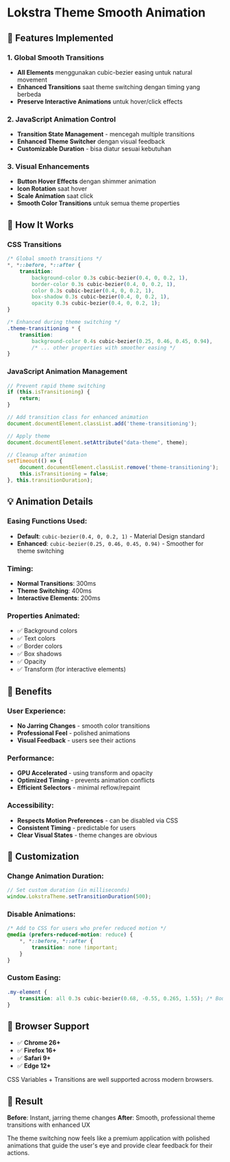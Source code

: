 # Lokstra Theme Smooth Animation

## 🎨 Features Implemented

### **1. Global Smooth Transitions**
- **All Elements** menggunakan cubic-bezier easing untuk natural movement
- **Enhanced Transitions** saat theme switching dengan timing yang berbeda
- **Preserve Interactive Animations** untuk hover/click effects

### **2. JavaScript Animation Control**
- **Transition State Management** - mencegah multiple transitions
- **Enhanced Theme Switcher** dengan visual feedback
- **Customizable Duration** - bisa diatur sesuai kebutuhan

### **3. Visual Enhancements**
- **Button Hover Effects** dengan shimmer animation
- **Icon Rotation** saat hover
- **Scale Animation** saat click
- **Smooth Color Transitions** untuk semua theme properties

## 🚀 How It Works

### **CSS Transitions**
```css
/* Global smooth transitions */
*, *::before, *::after {
    transition: 
        background-color 0.3s cubic-bezier(0.4, 0, 0.2, 1),
        border-color 0.3s cubic-bezier(0.4, 0, 0.2, 1),
        color 0.3s cubic-bezier(0.4, 0, 0.2, 1),
        box-shadow 0.3s cubic-bezier(0.4, 0, 0.2, 1),
        opacity 0.3s cubic-bezier(0.4, 0, 0.2, 1);
}

/* Enhanced during theme switching */
.theme-transitioning * {
    transition: 
        background-color 0.4s cubic-bezier(0.25, 0.46, 0.45, 0.94),
        /* ... other properties with smoother easing */
}
```

### **JavaScript Animation Management**
```javascript
// Prevent rapid theme switching
if (this.isTransitioning) {
    return;
}

// Add transition class for enhanced animation
document.documentElement.classList.add('theme-transitioning');

// Apply theme
document.documentElement.setAttribute("data-theme", theme);

// Cleanup after animation
setTimeout(() => {
    document.documentElement.classList.remove('theme-transitioning');
    this.isTransitioning = false;
}, this.transitionDuration);
```

## 💡 Animation Details

### **Easing Functions Used:**
- **Default**: `cubic-bezier(0.4, 0, 0.2, 1)` - Material Design standard
- **Enhanced**: `cubic-bezier(0.25, 0.46, 0.45, 0.94)` - Smoother for theme switching

### **Timing:**
- **Normal Transitions**: 300ms
- **Theme Switching**: 400ms
- **Interactive Elements**: 200ms

### **Properties Animated:**
- ✅ Background colors
- ✅ Text colors  
- ✅ Border colors
- ✅ Box shadows
- ✅ Opacity
- ✅ Transform (for interactive elements)

## 🎯 Benefits

### **User Experience:**
- **No Jarring Changes** - smooth color transitions
- **Professional Feel** - polished animations
- **Visual Feedback** - users see their actions

### **Performance:**
- **GPU Accelerated** - using transform and opacity
- **Optimized Timing** - prevents animation conflicts
- **Efficient Selectors** - minimal reflow/repaint

### **Accessibility:**
- **Respects Motion Preferences** - can be disabled via CSS
- **Consistent Timing** - predictable for users
- **Clear Visual States** - theme changes are obvious

## 🔧 Customization

### **Change Animation Duration:**
```javascript
// Set custom duration (in milliseconds)
window.LokstraTheme.setTransitionDuration(500);
```

### **Disable Animations:**
```css
/* Add to CSS for users who prefer reduced motion */
@media (prefers-reduced-motion: reduce) {
    *, *::before, *::after {
        transition: none !important;
    }
}
```

### **Custom Easing:**
```css
.my-element {
    transition: all 0.3s cubic-bezier(0.68, -0.55, 0.265, 1.55); /* Bounce */
}
```

## 📱 Browser Support

- ✅ **Chrome 26+**
- ✅ **Firefox 16+**  
- ✅ **Safari 9+**
- ✅ **Edge 12+**

CSS Variables + Transitions are well supported across modern browsers.

## 🎉 Result

**Before**: Instant, jarring theme changes
**After**: Smooth, professional theme transitions with enhanced UX

The theme switching now feels like a premium application with polished animations that guide the user's eye and provide clear feedback for their actions.
